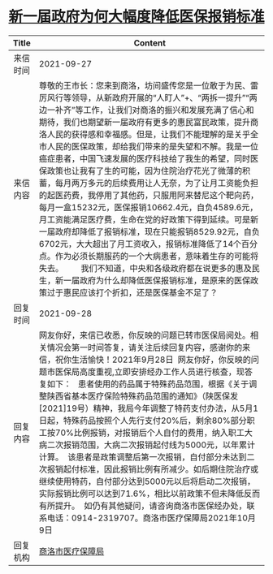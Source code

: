 # <a href="http://www.shangluo.gov.cn/zmhd/ldxxxx.jsp?urltype=leadermail.LeaderMailContentUrl&wbtreeid=1112&leadermailid=7916">新一届政府为何大幅度降低医保报销标准</a>
|Title|Content|
|:---:|---|
|来信时间|2021-09-27|
|来信内容|尊敬的王市长：您来到商洛，坊间盛传您是一位敢于为民、雷厉风行等领导，从新政府开展的“人盯人”+、“两拆一提升”“两边一补齐”等工作，让我们对商洛的振兴和发展充满了信心和期待，我们也期望新一届政府有更多的惠民富民政策，提升商洛人民的获得感和幸福感。但是，让我们不能理解的是关乎全市人民的医保政策，却给我们带来的是失望和不解。我是一位癌症患者，中国飞速发展的医疗科技给了我生的希望，同时医保政策也让我有了生的可能，因为住院治疗花光了微薄的积蓄，每月两万多元的后续费用让人无奈，为了让月工资能负担的起医药费，我停用了其他药，只服用阿来替尼这个靶向药，每月一盒15232元，医保报销10662.4元，自负4589.6元，月工资能满足医疗费，生命在党的好政策下得到延续。可是新一届政府却降低了报销标准，现在只能报销8529.92元，自负6702元，大大超出了月工资收入，报销标准降低了14个百分点。作为必须长期服药的一个大病患者，意味着生存的可能将失去。        我们不知道，中央和各级政府都在说更多的惠及民生，新一届政府为什么却降低医保报销标准，是原来的医保政策过于惠民应该打个折扣，还是医保基金不足了？|
|回复时间|2021-09-28|
|回复内容|网友你好，来信已收悉，你反映的问题已转市医保局阅处。相关情况会第一时间答复，请关注后续回复内容，感谢你的来信，祝你生活愉快！2021年9月28日  网友你好，你反映的问题市医保局高度重视,立即安排经办工作人员进行核查，现答复如下：   患者使用的药品属于特殊药品范围，根据《关于调整陕西省基本医疗保险特殊药品范围的通知》（陕医保发[2021]19号）精神，我局今年调整了特药支付办法，从5月1日起，特殊药品按照个人先行支付20%后，剩余80%部分职工按70%比例报销，对报销后个人自付的费用，纳入职工大病二次报销范围，大病二次报销起付线为5000元，以年累计计算。  该患者是政策调整后第一次报销，自付部分未达到二次报销起付标准，因此报销比例有所减少。如后期住院治疗或继续使用特药，自付部分达到5000元以后将启动二次报销，实际报销比例可以达到71.6%，相比以前政策不但未降低反而有所提升。  如仍有其他疑问，请咨询商洛市医保经办处，联系电话：0914-2319707。商洛市医疗保障局2021年10月9日|
|回复机构|<a href="../../categories/agencies/商洛市医疗保障局.md">商洛市医疗保障局</a>|
